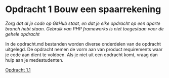 # Opdracht 1 Bouw een spaarrekening

*Zorg dat al je code op GitHub staat, en dat je elke opdracht op een aparte branch hebt staan.*
*Gebruik van PHP frameworks is niet toegestaan voor de gehele opdracht*

In de opdracht.md bestanden worden diverse onderdelen van de opdracht uitgelegd. De opdracht nemen de vorm aan van product requirements waar je code aan dient te voldoen.
Als je niet uit een opdracht komt, vraag dan hulp aan je medestudenten.

[Opdracht 1.1](https://bitbucket.org/Luc_Meijer/bit-roc-assignments/src/master/Opdracht1.01md?at=master&fileviewer=file-view-default)